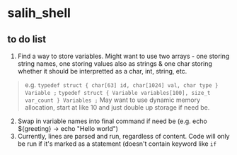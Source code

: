 # salih_shell
## to do list

1. Find a way to store variables. Might want to use two arrays - one storing string names, one storing values also as strings & one char storing whether it should be interpretted as a char, int, string, etc.
> e.g. `typedef struct { char[63] id, char[1024] val, char type } Variable ;`
>      `typedef struct { Variable variables[100], size_t var_count } Variables ;`
May want to use dynamic memory allocation, start at like 10 and just double up storage if need be.
2. Swap in variable names into final command if need be (e.g. echo ${greeting} -> echo "Hello world")
4. Currently, lines are parsed and run, regardless of content. Code will only be run if it's marked as a statement (doesn't contain keyword like `if`
